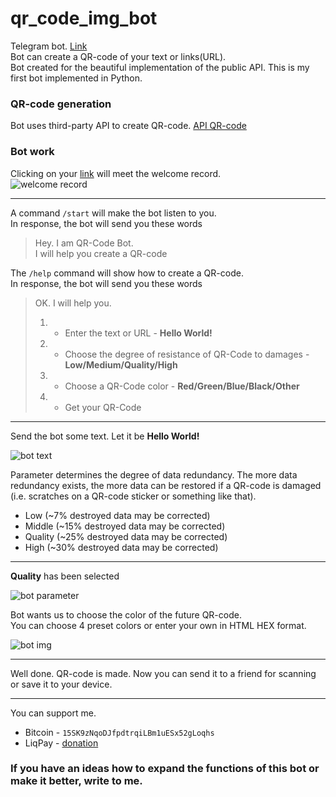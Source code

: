 # qr_code_img_bot
[1]: https://t.me/qr_code_img_bot
Telegram bot. [Link][1]  
Bot can create a QR-code of your text or links(URL).  
Bot created for the beautiful implementation of the public API. This is my first bot implemented in Python.

### QR-code generation  
Bot uses third-party API to create QR-code. [API QR-code](http://goqr.me/api/doc/create-qr-code/)

### Bot work  
Clicking on your [link][1] will meet the welcome record.  
![welcome record](https://i.imgur.com/SAarZFK.png)  

---
A command ```/start``` will make the bot listen to you.  
In response, the bot will send you these words  
>Hey. I am QR-Code Bot.  
>I will help you create a QR-code

The ```/help``` command will show how to create a QR-code.  
In response, the bot will send you these words  
>OK. I will help you.  
>1) - Enter the text or URL - **Hello World!**   
>2) - Choose the degree of resistance of QR-Code to damages - **Low/Medium/Quality/High**  
>3) - Choose a QR-Code color - **Red/Green/Blue/Black/Other**  
>4) - Get your QR-Code  
---
Send the bot some text. Let it be **Hello World!**  

![bot text](https://i.imgur.com/H7gjZ76.png)  

Parameter determines the degree of data redundancy. The more data redundancy exists, the more data can be restored if a QR-code is damaged (i.e. scratches on a QR-code sticker or something like that).  
* Low (~7% destroyed data may be corrected)  
* Middle (~15% destroyed data may be corrected)  
* Quality (~25% destroyed data may be corrected)  
* High (~30% destroyed data may be corrected)  
---
**Quality** has been selected  

![bot parameter](https://i.imgur.com/hetdGpf.png)  

Bot wants us to choose the color of the future QR-code.  
You can choose 4 preset colors or enter your own in HTML HEX format.  

![bot img](https://i.imgur.com/KzmQGee.png)   

---

Well done. QR-code is made. Now you can send it to a friend for scanning or save it to your device.  

---

You can support me.
* Bitcoin - ```15SK9zNqoDJfpdtrqiLBm1uESx52gLoqhs```  
* LiqPay - [donation](https://www.liqpay.ua/en/checkout/card/donationvlad)  

### If you have an ideas how to expand the functions of this bot or make it better, write to me.